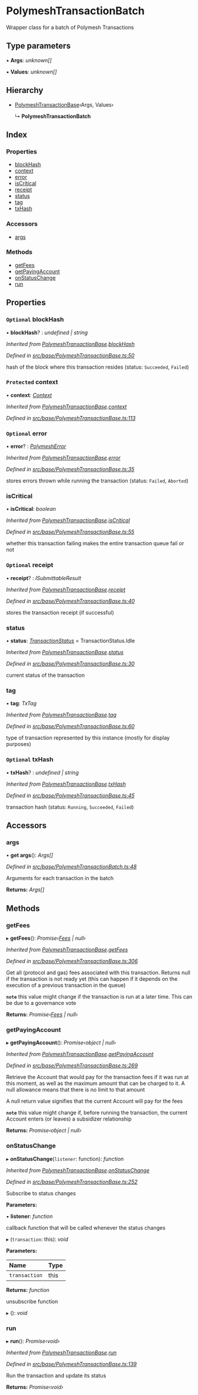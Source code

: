 # PolymeshTransactionBatch

Wrapper class for a batch of Polymesh Transactions

## Type parameters

▪ **Args**: _unknown\[\]_

▪ **Values**: _unknown\[\]_

## Hierarchy

* [PolymeshTransactionBase](polymeshtransactionbase.md)‹Args, Values›

  ↳ **PolymeshTransactionBatch**

## Index

### Properties

* [blockHash](polymeshtransactionbatch.md#optional-blockhash)
* [context](polymeshtransactionbatch.md#protected-context)
* [error](polymeshtransactionbatch.md#optional-error)
* [isCritical](polymeshtransactionbatch.md#iscritical)
* [receipt](polymeshtransactionbatch.md#optional-receipt)
* [status](polymeshtransactionbatch.md#status)
* [tag](polymeshtransactionbatch.md#tag)
* [txHash](polymeshtransactionbatch.md#optional-txhash)

### Accessors

* [args](polymeshtransactionbatch.md#args)

### Methods

* [getFees](polymeshtransactionbatch.md#getfees)
* [getPayingAccount](polymeshtransactionbatch.md#getpayingaccount)
* [onStatusChange](polymeshtransactionbatch.md#onstatuschange)
* [run](polymeshtransactionbatch.md#run)

## Properties

### `Optional` blockHash

• **blockHash**? : _undefined \| string_

_Inherited from_ [_PolymeshTransactionBase_](polymeshtransactionbase.md)_._[_blockHash_](polymeshtransactionbase.md#optional-blockhash)

_Defined in_ [_src/base/PolymeshTransactionBase.ts:50_](https://github.com/PolymathNetwork/polymesh-sdk/blob/959efb76/src/base/PolymeshTransactionBase.ts#L50)

hash of the block where this transaction resides \(status: `Succeeded`, `Failed`\)

### `Protected` context

• **context**: [_Context_](context.md)

_Inherited from_ [_PolymeshTransactionBase_](polymeshtransactionbase.md)_._[_context_](polymeshtransactionbase.md#protected-context)

_Defined in_ [_src/base/PolymeshTransactionBase.ts:113_](https://github.com/PolymathNetwork/polymesh-sdk/blob/959efb76/src/base/PolymeshTransactionBase.ts#L113)

### `Optional` error

• **error**? : [_PolymeshError_](polymesherror.md)

_Inherited from_ [_PolymeshTransactionBase_](polymeshtransactionbase.md)_._[_error_](polymeshtransactionbase.md#optional-error)

_Defined in_ [_src/base/PolymeshTransactionBase.ts:35_](https://github.com/PolymathNetwork/polymesh-sdk/blob/959efb76/src/base/PolymeshTransactionBase.ts#L35)

stores errors thrown while running the transaction \(status: `Failed`, `Aborted`\)

### isCritical

• **isCritical**: _boolean_

_Inherited from_ [_PolymeshTransactionBase_](polymeshtransactionbase.md)_._[_isCritical_](polymeshtransactionbase.md#iscritical)

_Defined in_ [_src/base/PolymeshTransactionBase.ts:55_](https://github.com/PolymathNetwork/polymesh-sdk/blob/959efb76/src/base/PolymeshTransactionBase.ts#L55)

whether this transaction failing makes the entire transaction queue fail or not

### `Optional` receipt

• **receipt**? : _ISubmittableResult_

_Inherited from_ [_PolymeshTransactionBase_](polymeshtransactionbase.md)_._[_receipt_](polymeshtransactionbase.md#optional-receipt)

_Defined in_ [_src/base/PolymeshTransactionBase.ts:40_](https://github.com/PolymathNetwork/polymesh-sdk/blob/959efb76/src/base/PolymeshTransactionBase.ts#L40)

stores the transaction receipt \(if successful\)

### status

• **status**: [_TransactionStatus_](../enums/transactionstatus.md) = TransactionStatus.Idle

_Inherited from_ [_PolymeshTransactionBase_](polymeshtransactionbase.md)_._[_status_](polymeshtransactionbase.md#status)

_Defined in_ [_src/base/PolymeshTransactionBase.ts:30_](https://github.com/PolymathNetwork/polymesh-sdk/blob/959efb76/src/base/PolymeshTransactionBase.ts#L30)

current status of the transaction

### tag

• **tag**: _TxTag_

_Inherited from_ [_PolymeshTransactionBase_](polymeshtransactionbase.md)_._[_tag_](polymeshtransactionbase.md#tag)

_Defined in_ [_src/base/PolymeshTransactionBase.ts:60_](https://github.com/PolymathNetwork/polymesh-sdk/blob/959efb76/src/base/PolymeshTransactionBase.ts#L60)

type of transaction represented by this instance \(mostly for display purposes\)

### `Optional` txHash

• **txHash**? : _undefined \| string_

_Inherited from_ [_PolymeshTransactionBase_](polymeshtransactionbase.md)_._[_txHash_](polymeshtransactionbase.md#optional-txhash)

_Defined in_ [_src/base/PolymeshTransactionBase.ts:45_](https://github.com/PolymathNetwork/polymesh-sdk/blob/959efb76/src/base/PolymeshTransactionBase.ts#L45)

transaction hash \(status: `Running`, `Succeeded`, `Failed`\)

## Accessors

### args

• **get args**\(\): _Args\[\]_

_Defined in_ [_src/base/PolymeshTransactionBatch.ts:48_](https://github.com/PolymathNetwork/polymesh-sdk/blob/959efb76/src/base/PolymeshTransactionBatch.ts#L48)

Arguments for each transaction in the batch

**Returns:** _Args\[\]_

## Methods

### getFees

▸ **getFees**\(\): _Promise‹_[_Fees_](../interfaces/fees.md) _\| null›_

_Inherited from_ [_PolymeshTransactionBase_](polymeshtransactionbase.md)_._[_getFees_](polymeshtransactionbase.md#getfees)

_Defined in_ [_src/base/PolymeshTransactionBase.ts:306_](https://github.com/PolymathNetwork/polymesh-sdk/blob/959efb76/src/base/PolymeshTransactionBase.ts#L306)

Get all \(protocol and gas\) fees associated with this transaction. Returns null if the transaction is not ready yet \(this can happen if it depends on the execution of a previous transaction in the queue\)

**`note`** this value might change if the transaction is run at a later time. This can be due to a governance vote

**Returns:** _Promise‹_[_Fees_](../interfaces/fees.md) _\| null›_

### getPayingAccount

▸ **getPayingAccount**\(\): _Promise‹object \| null›_

_Inherited from_ [_PolymeshTransactionBase_](polymeshtransactionbase.md)_._[_getPayingAccount_](polymeshtransactionbase.md#getpayingaccount)

_Defined in_ [_src/base/PolymeshTransactionBase.ts:269_](https://github.com/PolymathNetwork/polymesh-sdk/blob/959efb76/src/base/PolymeshTransactionBase.ts#L269)

Retrieve the Account that would pay for the transaction fees if it was run at this moment, as well as the maximum amount that can be charged to it. A null allowance means that there is no limit to that amount

A null return value signifies that the current Account will pay for the fees

**`note`** this value might change if, before running the transaction, the current Account enters \(or leaves\) a subsidizer relationship

**Returns:** _Promise‹object \| null›_

### onStatusChange

▸ **onStatusChange**\(`listener`: function\): _function_

_Inherited from_ [_PolymeshTransactionBase_](polymeshtransactionbase.md)_._[_onStatusChange_](polymeshtransactionbase.md#onstatuschange)

_Defined in_ [_src/base/PolymeshTransactionBase.ts:252_](https://github.com/PolymathNetwork/polymesh-sdk/blob/959efb76/src/base/PolymeshTransactionBase.ts#L252)

Subscribe to status changes

**Parameters:**

▪ **listener**: _function_

callback function that will be called whenever the status changes

▸ \(`transaction`: this\): _void_

**Parameters:**

| Name | Type |
| :--- | :--- |
| `transaction` | this |

**Returns:** _function_

unsubscribe function

▸ \(\): _void_

### run

▸ **run**\(\): _Promise‹void›_

_Inherited from_ [_PolymeshTransactionBase_](polymeshtransactionbase.md)_._[_run_](polymeshtransactionbase.md#run)

_Defined in_ [_src/base/PolymeshTransactionBase.ts:139_](https://github.com/PolymathNetwork/polymesh-sdk/blob/959efb76/src/base/PolymeshTransactionBase.ts#L139)

Run the transaction and update its status

**Returns:** _Promise‹void›_

